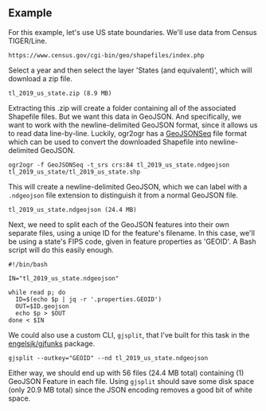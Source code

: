 ## Example

For this example, let's use US state boundaries. We'll use data from Census TIGER/Line.

```
https://www.census.gov/cgi-bin/geo/shapefiles/index.php
```

Select a year and then select the layer 'States (and equivalent)', which will download a zip file.

```
tl_2019_us_state.zip (8.9 MB)
```

Extracting this .zip will create a folder containing all of the associated Shapefile files. But we want this data in GeoJSON.
And specifically, we want to work with the newline-delimited GeoJSON format, since it allows us to read data line-by-line. Luckily, ogr2ogr has a [GeoJSONSeq](https://gdal.org/drivers/vector/geojsonseq.html) file format which can be used to convert the downloaded Shapefile into newline-delimited GeoJSON.

```
ogr2ogr -f GeoJSONSeq -t_srs crs:84 tl_2019_us_state.ndgeojson tl_2019_us_state/tl_2019_us_state.shp
```

This will create a newline-delimited GeoJSON, which we can label with a ```.ndgeojson``` file extension to distinguish it from a normal GeoJSON file.

```
tl_2019_us_state.ndgeojson (24.4 MB)
```

Next, we need to split each of the GeoJSON features into their own separate files, using a uniqe ID for the feature's filename. In this case, we'll be using a state's FIPS code, given in feature properties as 'GEOID'. A Bash script will do this easily enough.

```
#!/bin/bash

IN="tl_2019_us_state.ndgeojson"

while read p; do
  ID=$(echo $p | jq -r '.properties.GEOID')
  OUT=$ID.geojson
  echo $p > $OUT
done < $IN
```

We could also use a custom CLI, ```gjsplit```, that I've built for this task in the [engelsjk/gjfunks](https://github.com/engelsjk/gjfunks) package.

```gjsplit --outkey="GEOID" --nd tl_2019_us_state.ndgeojson```

Either way, we should end up with 56 files (24.4 MB total) containing (1) GeoJSON Feature in each file. Using ```gjsplit``` should save some disk space (only 20.9 MB total) since the JSON encoding removes a good bit of white space.

